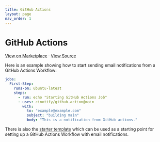 ```yaml
---
title: GitHub Actions
layout: page
nav_order: 1
---
```


# GitHub Actions

<a target="_blank" href="https://github.com/marketplace/actions/cinotify-email">View on Marketplace</a>
&middot;
<a target="_blank" href="https://github.com/cinotify/github-action">View Source</a>

Here is an example showing how to start sending email notifications from a GitHub Actions Workflow:

```yml
jobs:
  First-Step:
    runs-on: ubuntu-latest
    steps:
      - run: echo "Starting GitHub Actions Job"
      - uses: cinotify/github-action@main
        with:
          to: "example@example.com"
          subject: "building main"
          body: "This is a notification from GitHub actions."
```

There is also the [starter template](https://github.com/cinotify/github-actions-example) which can be used as a starting point for setting up a GitHub Actions Workflow with email notifications.
